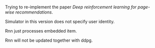 Trying to re-implement the paper *Deep reinforcement learning for page-wise recommendations*. 

Simulator in this version does not specify user identity.

Rnn just processes embedded item.

Rnn will not be updated together with ddpg.
